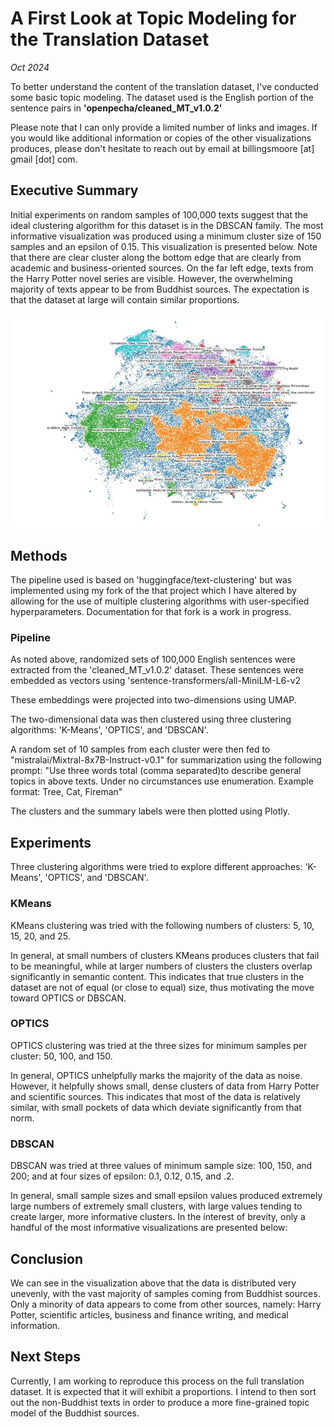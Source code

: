 # A First Look at Topic Modeling for the Translation Dataset

*Oct 2024*

To better understand the content of the translation dataset, I've conducted some basic topic modeling. The dataset used is the English portion of the sentence pairs in  **'openpecha/cleaned_MT_v1.0.2'**

Please note that I can only provide a limited number of links and images. If you would like additional information or copies of the other visualizations produces, please don't hesitate to reach out by email at billingsmoore [at] gmail [dot] com.

## Executive Summary

Initial experiments on random samples of 100,000 texts suggest that the ideal clustering algorithm for this dataset is in the DBSCAN family. The most informative visualization was produced using a minimum cluster size of 150 samples and an epsilon of 0.15. This visualization is presented below. Note that there are clear cluster along the bottom edge that are clearly from academic and business-oriented sources. On the far left edge, texts from the Harry Potter novel series are visible. However, the overwhelming majority of texts appear to be from Buddhist sources. The expectation is that the dataset at large will contain similar proportions.

![Clustering Results](assets/first-clusters.jpeg?raw=True)

## Methods

The pipeline used is based on 'huggingface/text-clustering' but was implemented using my fork of the that project which I have altered by allowing for the use of multiple clustering algorithms with user-specified hyperparameters. Documentation for that fork is a work in progress.

### Pipeline
As noted above, randomized sets of 100,000 English sentences were extracted from the 'cleaned_MT_v1.0.2' dataset. These sentences were embedded as vectors using 'sentence-transformers/all-MiniLM-L6-v2

These embeddings were projected into two-dimensions using UMAP.

The two-dimensional data was then clustered using three clustering algorithms: 'K-Means', 'OPTICS', and 'DBSCAN'.

A random set of 10 samples from each cluster were then fed to "mistralai/Mixtral-8x7B-Instruct-v0.1" for summarization using the following prompt: "Use three words total (comma separated)to describe general topics in above texts. Under no circumstances use enumeration. Example format: Tree, Cat, Fireman"

The clusters and the summary labels were then plotted using Plotly.

## Experiments

Three clustering algorithms were tried to explore different approaches: 'K-Means', 'OPTICS', and 'DBSCAN'.

### KMeans

KMeans clustering was tried with the following numbers of clusters: 5, 10, 15, 20, and 25.

In general, at small numbers of clusters KMeans produces clusters that fail to be meaningful, while at larger numbers of clusters the clusters overlap significantly in semantic content. This indicates that true clusters in the dataset are not of equal (or close to equal) size, thus motivating the move toward OPTICS or DBSCAN.


### OPTICS

OPTICS clustering was tried at the three sizes for minimum samples per cluster: 50, 100, and 150.

In general, OPTICS unhelpfully marks the majority of the data as noise. However, it helpfully shows small, dense clusters of data from Harry Potter and scientific sources. This indicates that most of the data is relatively similar, with small pockets of data which deviate significantly from that norm.

### DBSCAN

DBSCAN was tried at three values of minimum sample size: 100, 150, and 200; and at four sizes of epsilon: 0.1, 0.12, 0.15, and .2. 

In general, small sample sizes and small epsilon values produced extremely large numbers of extremely small clusters, with large values tending to create larger, more informative clusters. In the interest of brevity, only a handful of the most informative visualizations are presented below:


## Conclusion

We can see in the visualization above that the data is distributed very unevenly, with the vast majority of samples coming from Buddhist sources. Only a minority of data appears to come from other sources, namely: Harry Potter, scientific articles, business and finance writing, and medical information.

## Next Steps

Currently, I am working to reproduce this process on the full translation dataset. It is expected that it will exhibit a proportions. I intend to then sort out the non-Buddhist texts in order to produce a more fine-grained topic model of the Buddhist sources.